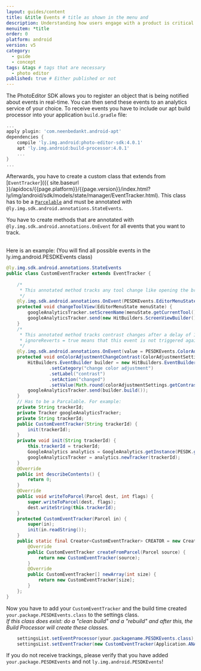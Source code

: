 ```yaml
---
layout: guides/content
title: &title Events # title as shown in the menu and 
description: Understanding how users engage with a product is critical to every business. Learn how to track how your users interact with the PhotoEditor SDK for Android.
menuitem: *title
order: 0
platform: android
version: v5
category: 
  - guide
  - concept
tags: &tags # tags that are necessary
  - photo editor 
published: true # Either published or not 
---
```

The PhotoEditor SDK allows you to register an object that is being notified about events in real-time. You can then send these events to an analytics service of your choice.
To receive events you have to include our apt build processor into your application `build.gradle` file:
```groovy
...
apply plugin: 'com.neenbedankt.android-apt'
dependencies {
    compile 'ly.img.android:photo-editor-sdk:4.0.1'
    apt 'ly.img.android:build-processor:4.0.1'
    ...
}
...
```
Afterwards, you have to create a custom class that extends from [`EventTracker`]({{ site.baseurl }}/apidocs/{{page.platform}}/{{page.version}}/index.html?ly/img/android/sdk/models/state/manager/EventTracker.html). 
This class has to be a [`Parcelable`](https://developer.android.com/reference/android/os/Parcelable.html) and must be annotated with `@ly.img.sdk.android.annotations.StateEvents`.

You have to create methods that are annotated with `@ly.img.sdk.android.annotations.OnEvent` for all events that you want to track. <br><br>

Here is an example:
(You will find all possible events in the ly.img.android.PESDKEvents class)
```java
@ly.img.sdk.android.annotations.StateEvents
public class CustomEventTracker extends EventTracker {
     
    /* 
     * This annotated method tracks any tool change like opening the brush tool
     */
    @ly.img.sdk.android.annotations.OnEvent(PESDKEvents.EditorMenuState_TOOL_STACK_CHANGED)
    protected void changeToolView(EditorMenuState menuState) {
        googleAnalyticsTracker.setScreenName(menuState.getCurrentTool().getName());
        googleAnalyticsTracker.send(new HitBuilders.ScreenViewBuilder().build());
    }
    /* 
     * This annotated method tracks contrast changes after a delay of 1000ms (triggerDelay) in order to prevent too many traking events.
     * ignoreReverts = true means that this event is not triggered again if you cancel the changes.
     */
    @ly.img.sdk.android.annotations.OnEvent(value = PESDKEvents.ColorAdjustmentSettings_CONTRAST, ignoreReverts = true, triggerDelay = 1000)
    protected void onColorAdjustmentChangeContrast(ColorAdjustmentSettings colorAdjustmentSettings) {
        HitBuilders.EventBuilder builder = new HitBuilders.EventBuilder()
                .setCategory("change color adjustment")
                .setLabel("contrast")
                .setAction("changed")
                .setValue(Math.round(colorAdjustmentSettings.getContrast() * 100));
        googleAnalyticsTracker.send(builder.build());
    }
    // Has to be a Parcalable. For example:
    private String trackerId;
    private Tracker googleAnalyticsTracker;
    private String trackerId;
    public CustomEventTracker(String trackerId) {
        init(trackerId);
    }
    private void init(String trackerId) {
        this.trackerId = trackerId;
        GoogleAnalytics analytics = GoogleAnalytics.getInstance(PESDK.getAppContext());
        googleAnalyticsTracker = analytics.newTracker(trackerId);
    }
    @Override
    public int describeContents() {
        return 0;
    }
    @Override
    public void writeToParcel(Parcel dest, int flags) {
        super.writeToParcel(dest, flags);
        dest.writeString(this.trackerId);
    }
    protected CustomEventTracker(Parcel in) {
        super(in);
        init(in.readString());
    }
    public static final Creator<CustomEventTracker> CREATOR = new Creator<CustomEventTracker>() {
        @Override
        public CustomEventTracker createFromParcel(Parcel source) {
            return new CustomEventTracker(source);
        }
        @Override
        public CustomEventTracker[] newArray(int size) {
            return new CustomEventTracker[size];
        }
    };
}
```
Now you have to add your `CustomEventTracker` and the build time created `your.package.PESDKEvents.class` to the settings class.<br>
*If this class does exist: do a "clean build" and a "rebuild" and after this, the Build Processor will create these classes.*
```java
    settingsList.setEventProcessor(your.packagename.PESDKEvents.class);
    settingsList.setEventTracker(new CustomEventTracker(Application.ANALYTICS_TRACK_ID));
```
If you do not receive trackings, please verify that you have added `your.package.PESDKEvents` and not `ly.img.android.PESDKEvents`!
